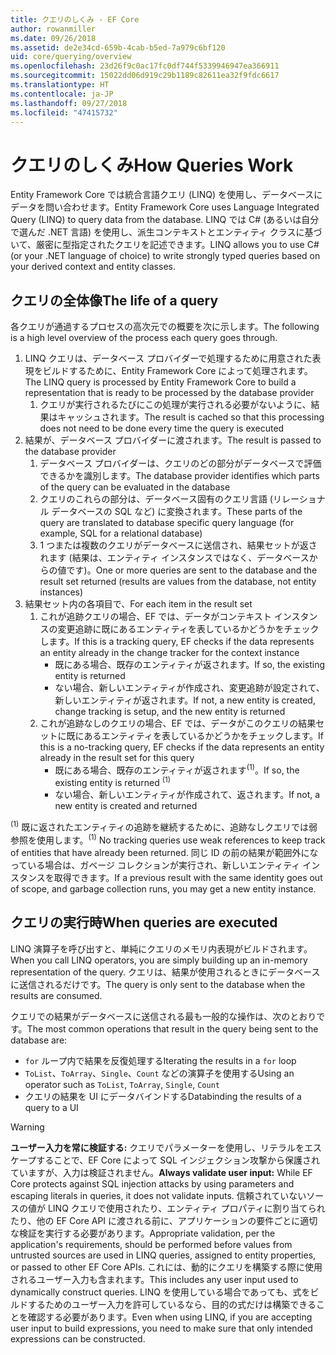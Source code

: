 ```yaml
---
title: クエリのしくみ - EF Core
author: rowanmiller
ms.date: 09/26/2018
ms.assetid: de2e34cd-659b-4cab-b5ed-7a979c6bf120
uid: core/querying/overview
ms.openlocfilehash: 23d26f9c0ac17fc0df744f5339946947ea366911
ms.sourcegitcommit: 15022dd06d919c29b1189c82611ea32f9fdc6617
ms.translationtype: HT
ms.contentlocale: ja-JP
ms.lasthandoff: 09/27/2018
ms.locfileid: "47415732"
---
```

# <a name="how-queries-work"></a><span data-ttu-id="9a071-102">クエリのしくみ</span><span class="sxs-lookup"><span data-stu-id="9a071-102">How Queries Work</span></span>

<span data-ttu-id="9a071-103">Entity Framework Core では統合言語クエリ (LINQ) を使用し、データベースにデータを問い合わせます。</span><span class="sxs-lookup"><span data-stu-id="9a071-103">Entity Framework Core uses Language Integrated Query (LINQ) to query data from the database.</span></span> <span data-ttu-id="9a071-104">LINQ では C# (あるいは自分で選んだ .NET 言語) を使用し、派生コンテキストとエンティティ クラスに基づいて、厳密に型指定されたクエリを記述できます。</span><span class="sxs-lookup"><span data-stu-id="9a071-104">LINQ allows you to use C# (or your .NET language of choice) to write strongly typed queries based on your derived context and entity classes.</span></span>

## <a name="the-life-of-a-query"></a><span data-ttu-id="9a071-105">クエリの全体像</span><span class="sxs-lookup"><span data-stu-id="9a071-105">The life of a query</span></span>

<span data-ttu-id="9a071-106">各クエリが通過するプロセスの高次元での概要を次に示します。</span><span class="sxs-lookup"><span data-stu-id="9a071-106">The following is a high level overview of the process each query goes through.</span></span>

1. <span data-ttu-id="9a071-107">LINQ クエリは、データベース プロバイダーで処理するために用意された表現をビルドするために、Entity Framework Core によって処理されます。</span><span class="sxs-lookup"><span data-stu-id="9a071-107">The LINQ query is processed by Entity Framework Core to build a representation that is ready to be processed by the database provider</span></span>
   1. <span data-ttu-id="9a071-108">クエリが実行されるたびにこの処理が実行される必要がないように、結果はキャッシュされます。</span><span class="sxs-lookup"><span data-stu-id="9a071-108">The result is cached so that this processing does not need to be done every time the query is executed</span></span>
2. <span data-ttu-id="9a071-109">結果が、データベース プロバイダーに渡されます。</span><span class="sxs-lookup"><span data-stu-id="9a071-109">The result is passed to the database provider</span></span>
   1. <span data-ttu-id="9a071-110">データベース プロバイダーは、クエリのどの部分がデータベースで評価できるかを識別します。</span><span class="sxs-lookup"><span data-stu-id="9a071-110">The database provider identifies which parts of the query can be evaluated in the database</span></span>
   2. <span data-ttu-id="9a071-111">クエリのこれらの部分は、データベース固有のクエリ言語 (リレーショナル データベースの SQL など) に変換されます。</span><span class="sxs-lookup"><span data-stu-id="9a071-111">These parts of the query are translated to database specific query language (for example, SQL for a relational database)</span></span>
   3. <span data-ttu-id="9a071-112">1 つまたは複数のクエリがデータべースに送信され、結果セットが返されます (結果は、エンティティ インスタンスではなく、データベースからの値です)。</span><span class="sxs-lookup"><span data-stu-id="9a071-112">One or more queries are sent to the database and the result set returned (results are values from the database, not entity instances)</span></span>
3. <span data-ttu-id="9a071-113">結果セット内の各項目で、</span><span class="sxs-lookup"><span data-stu-id="9a071-113">For each item in the result set</span></span>
   1. <span data-ttu-id="9a071-114">これが追跡クエリの場合、EF では、データがコンテキスト インスタンスの変更追跡に既にあるエンティティを表しているかどうかをチェックします。</span><span class="sxs-lookup"><span data-stu-id="9a071-114">If this is a tracking query, EF checks if the data represents an entity already in the change tracker for the context instance</span></span>
      * <span data-ttu-id="9a071-115">既にある場合、既存のエンティティが返されます。</span><span class="sxs-lookup"><span data-stu-id="9a071-115">If so, the existing entity is returned</span></span>
      * <span data-ttu-id="9a071-116">ない場合、新しいエンティティが作成され、変更追跡が設定されて、新しいエンティティが返されます。</span><span class="sxs-lookup"><span data-stu-id="9a071-116">If not, a new entity is created, change tracking is setup, and the new entity is returned</span></span>
   2. <span data-ttu-id="9a071-117">これが追跡なしのクエリの場合、EF では、データがこのクエリの結果セットに既にあるエンティティを表しているかどうかをチェックします。</span><span class="sxs-lookup"><span data-stu-id="9a071-117">If this is a no-tracking query, EF checks if the data represents an entity already in the result set for this query</span></span>
      * <span data-ttu-id="9a071-118">既にある場合、既存のエンティティが返されます<sup>(1)</sup>。</span><span class="sxs-lookup"><span data-stu-id="9a071-118">If so, the existing entity is returned <sup>(1)</sup></span></span>
      * <span data-ttu-id="9a071-119">ない場合、新しいエンティティが作成されて、返されます。</span><span class="sxs-lookup"><span data-stu-id="9a071-119">If not, a new entity is created and returned</span></span>

<span data-ttu-id="9a071-120"><sup>(1)</sup> 既に返されたエンティティの追跡を継続するために、追跡なしクエリでは弱参照を使用します。</span><span class="sxs-lookup"><span data-stu-id="9a071-120"><sup>(1)</sup> No tracking queries use weak references to keep track of entities that have already been returned.</span></span> <span data-ttu-id="9a071-121">同じ ID の前の結果が範囲外になっている場合は、ガベージ コレクションが実行され、新しいエンティティ インスタンスを取得できます。</span><span class="sxs-lookup"><span data-stu-id="9a071-121">If a previous result with the same identity goes out of scope, and garbage collection runs, you may get a new entity instance.</span></span>

## <a name="when-queries-are-executed"></a><span data-ttu-id="9a071-122">クエリの実行時</span><span class="sxs-lookup"><span data-stu-id="9a071-122">When queries are executed</span></span>

<span data-ttu-id="9a071-123">LINQ 演算子を呼び出すと、単純にクエリのメモリ内表現がビルドされます。</span><span class="sxs-lookup"><span data-stu-id="9a071-123">When you call LINQ operators, you are simply building up an in-memory representation of the query.</span></span> <span data-ttu-id="9a071-124">クエリは、結果が使用されるときにデータベースに送信されるだけです。</span><span class="sxs-lookup"><span data-stu-id="9a071-124">The query is only sent to the database when the results are consumed.</span></span>

<span data-ttu-id="9a071-125">クエリでの結果がデータベースに送信される最も一般的な操作は、次のとおりです。</span><span class="sxs-lookup"><span data-stu-id="9a071-125">The most common operations that result in the query being sent to the database are:</span></span>
* <span data-ttu-id="9a071-126">`for` ループ内で結果を反復処理する</span><span class="sxs-lookup"><span data-stu-id="9a071-126">Iterating the results in a `for` loop</span></span>
* <span data-ttu-id="9a071-127">`ToList`、`ToArray`、`Single`、`Count` などの演算子を使用する</span><span class="sxs-lookup"><span data-stu-id="9a071-127">Using an operator such as `ToList`, `ToArray`, `Single`, `Count`</span></span>
* <span data-ttu-id="9a071-128">クエリの結果を UI にデータバインドする</span><span class="sxs-lookup"><span data-stu-id="9a071-128">Databinding the results of a query to a UI</span></span>

> [!WARNING]  
> <span data-ttu-id="9a071-129">**ユーザー入力を常に検証する:** クエリでパラメーターを使用し、リテラルをエスケープすることで、EF Core によって SQL インジェクション攻撃から保護されていますが、入力は検証されません。</span><span class="sxs-lookup"><span data-stu-id="9a071-129">**Always validate user input:** While EF Core protects against SQL injection attacks by using parameters and escaping literals in queries, it does not validate inputs.</span></span> <span data-ttu-id="9a071-130">信頼されていないソースの値が LINQ クエリで使用されたり、エンティティ プロパティに割り当てられたり、他の EF Core API に渡される前に、アプリケーションの要件ごとに適切な検証を実行する必要があります。</span><span class="sxs-lookup"><span data-stu-id="9a071-130">Appropriate validation, per the application's requirements, should be performed before values from untrusted sources are used in LINQ queries, assigned to entity properties, or passed to other EF Core APIs.</span></span> <span data-ttu-id="9a071-131">これには、動的にクエリを構築する際に使用されるユーザー入力も含まれます。</span><span class="sxs-lookup"><span data-stu-id="9a071-131">This includes any user input used to dynamically construct queries.</span></span> <span data-ttu-id="9a071-132">LINQ を使用している場合であっても、式をビルドするためのユーザー入力を許可しているなら、目的の式だけは構築できることを確認する必要があります。</span><span class="sxs-lookup"><span data-stu-id="9a071-132">Even when using LINQ, if you are accepting user input to build expressions, you need to make sure that only intended expressions can be constructed.</span></span>
